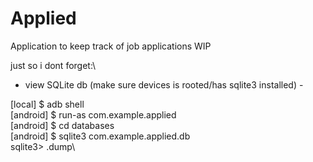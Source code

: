 # Applied
Application to keep track of job applications WIP

just so i dont forget:\
 - view SQLite db (make sure devices is rooted/has sqlite3 installed) - 
 
[local] $ adb shell\
[android] $ run-as com.example.applied\
[android] $ cd databases\
[android] $ sqlite3 com.example.applied.db\
sqlite3> .dump\
